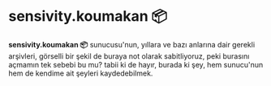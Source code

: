 # sensivity.koumakan 📦

**sensivity.koumakan 📦** sunucusu'nun, yıllara ve bazı anlarına dair gerekli arşivleri, görselli bir şekil de buraya not olarak sabitliyoruz, peki burasını açmamın tek sebebi bu mu?
tabii ki de hayır, burada ki şey, hem sunucu'nun hem de kendime ait şeyleri kaydedebilmek.
